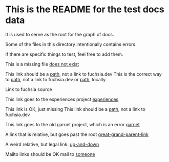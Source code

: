 # This is the README for the test docs data

It is used to serve as the root for the graph of docs.

Some of the files in this directory intentionally contains errors.

If there are specific things to test, feel free to add them.

This is a missing file [does not exist](/docs/missing.md)

This link should be a [path](https://fuchsia.dev/fuchsia-src/path.md), not a link to fuchsia.dev
This is the correct way to [path](/docs/path.md), not a link to fuchsia.dev or  [path](path.md), locally.

Link to fuchsia source

This link goes to the experiences project [experiences](https://fuchsia.googlesource.com/experiences/+/refs/heads/main/README.md)

This link is OK, just missing This link should be a [path](https://fuchsia.dev/missing/path.md), not a link to fuchsia.dev

This link goes to the old garnet project, which is an error [garnet](https://fuchsia.googlesource.com/garnet/+/refs/heads/main/README.md)

A link that is relative, but goes past the root [great-grand-parent-link](../../README.md)

A weird relative, but legal link: [up-and-down](../docs/README.md)

Mailto links should be OK
mail to [someone](mailto:someone@google.com)